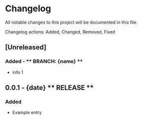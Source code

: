 # Changelog
All notable changes to this project will be documented in this file.

Changelog actions: Added, Changed, Removed, Fixed

## [Unreleased]
### Added - ** BRANCH: {name} **
- info 1

## 0.0.1 - {date} ** RELEASE **
### Added
- Example entry

